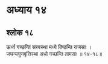 # अध्याय १४

## श्लोक १८

ऊर्ध्वं गच्छन्ति सत्त्वस्था मध्ये तिष्ठन्ति राजसाः ।<br>जघन्यगुणवृत्तिस्था अधो गच्छन्ति तामसाः ॥ १४-१८॥<br><br>

